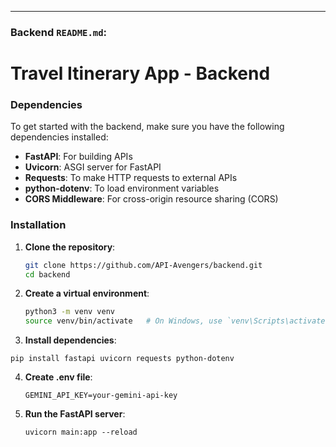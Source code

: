 
---

### Backend `README.md`:

# Travel Itinerary App - Backend

### Dependencies

To get started with the backend, make sure you have the following dependencies installed:

- **FastAPI**: For building APIs
- **Uvicorn**: ASGI server for FastAPI
- **Requests**: To make HTTP requests to external APIs
- **python-dotenv**: To load environment variables
- **CORS Middleware**: For cross-origin resource sharing (CORS)

### Installation

1. **Clone the repository**:

   ```bash
   git clone https://github.com/API-Avengers/backend.git
   cd backend

2. **Create a virtual environment**:

   ```bash
   python3 -m venv venv
   source venv/bin/activate   # On Windows, use `venv\Scripts\activate`

3.  **Install dependencies**:

   ```pip install fastapi uvicorn requests python-dotenv```

4. **Create .env file**:

   ```GEMINI_API_KEY=your-gemini-api-key```

5. **Run the FastAPI server**:

   ```uvicorn main:app --reload```
